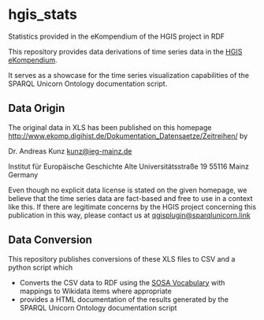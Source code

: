 # hgis_stats

Statistics provided in the eKompendium of the HGIS project in RDF

This repository provides data derivations of time series data in the [HGIS eKompendium](http://www.ekomp.digihist.de/Dokumentation_Datensaetze/Zeitreihen/).

It serves as a showcase for the time series visualization capabilities of the SPARQL Unicorn Ontology documentation script.

## Data Origin    
 
The original data in XLS has been published on this homepage http://www.ekomp.digihist.de/Dokumentation_Datensaetze/Zeitreihen/ by

Dr. Andreas Kunz 
kunz@ieg-mainz.de
 
Institut für Europäische Geschichte
Alte Universitätsstraße 19
55116 Mainz
Germany

Even though no explicit data license is stated on the given homepage, we believe that the time series data are fact-based and free to use in a context like this.
If there are legitimate concerns by the HGIS project concerning this publication in this way, please contact us at qgisplugin@sparqlunicorn.link 

## Data Conversion

This repository publishes conversions of these XLS files to CSV and a python script which

* Converts the CSV data to RDF using the [SOSA Vocabulary](https://www.w3.org/TR/vocab-ssn/) with mappings to Wikidata items where appropriate
* provides a HTML documentation of the results generated by the SPARQL Unicorn Ontology documentation script


